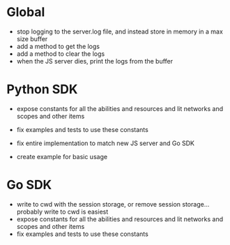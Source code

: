 # Global

- stop logging to the server.log file, and instead store in memory in a max size buffer
- add a method to get the logs
- add a method to clear the logs
- when the JS server dies, print the logs from the buffer

# Python SDK

- expose constants for all the abilities and resources and lit networks and scopes and other items
- fix examples and tests to use these constants

- fix entire implementation to match new JS server and Go SDK
- create example for basic usage

# Go SDK

- write to cwd with the session storage, or remove session storage... probably write to cwd is easiest
- expose constants for all the abilities and resources and lit networks and scopes and other items
- fix examples and tests to use these constants
